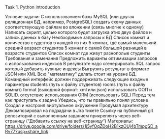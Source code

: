 Task 1. Python introduction

Условие задачи:
С использованием базы MySQL (или другая реляционная БД, например, PostgreSQL) создать схему данных соответствующую файлам во вложении (связь многие к одному)
Написать скрипт, целью которого будет загрузка этих двух файлов и запись данных в базу
Необходимые запросы к БД
Список комнат и количество студентов в каждой из них
5 комнат, где самый маленький средний возраст студентов
5 комнат с самой большой разницей в возрасте студентов
Список комнат где живут разнополые студенты
Требования и замечания
Предложить варианты оптимизации запросов с использования индексов
В результате надо сгенерировать SQL запрос который добавить нужные индексы
Выгрузить результат в формате JSON или XML
Всю "математику" делать стоит на уровне БД.
Командный интерфейс должен поддерживать следующие входные параметры
students (путь к файлу студентов)
rooms (путь к файлу комнат)
format (выходной формат: xml или json)
использовать ООП и SOLID.
отсутствие использования ORM (использовать SQL)
Перед тем как приступать к задаче
Убедись, что ты правильно понял условие
Создал и настроил виртуальное окружение
Продумал архитектуру
Декомпозировал на подзадачи в Jira тикете
Ссылку на публичный git репозиторий с выполненным заданием прикреплять через веб-страницу (“Добавить ссылку на веб-страницу“)
Материалы: https://drive.google.com/drive/folders/1j5yfOqZDoH2B1kzOUj4bTmpgSD_aRv77?usp=share_link

 
